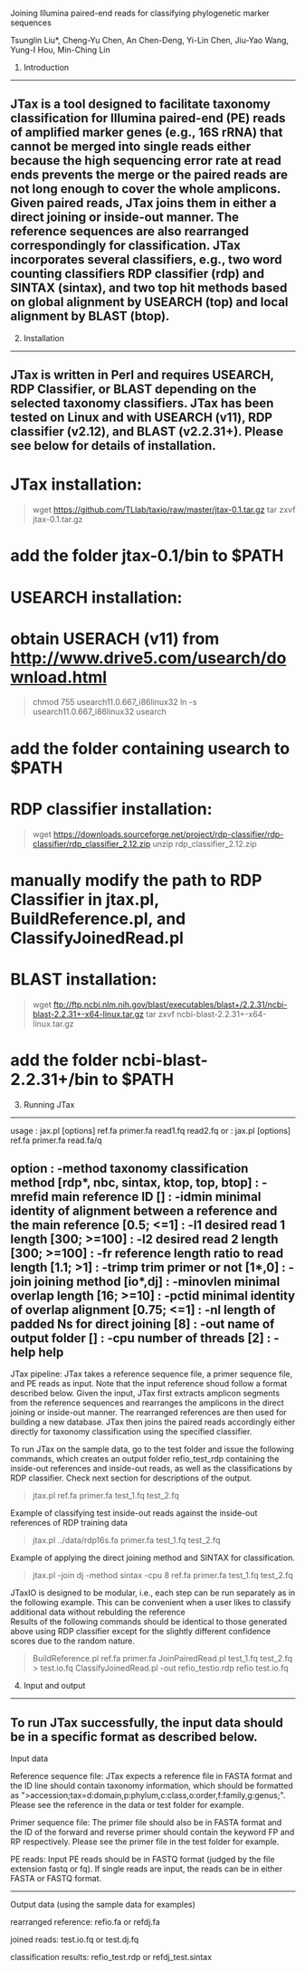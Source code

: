 Joining Illumina paired-end reads for classifying phylogenetic marker sequences

Tsunglin Liu*, Cheng-Yu Chen, An Chen-Deng, Yi-Lin Chen, Jiu-Yao Wang, Yung-I Hou, Min-Ching Lin


1. Introduction
-----------------------------------------------------------------------------------------------------
JTax is a tool designed to facilitate taxonomy classification for Illumina paired-end (PE) reads
of amplified marker genes (e.g., 16S rRNA) that cannot be merged into single reads either because
the high sequencing error rate at read ends prevents the merge or the paired reads are not long
enough to cover the whole amplicons. Given paired reads, JTax joins them in either a direct joining
or inside-out manner. The reference sequences are also rearranged correspondingly for classification.
JTax incorporates several classifiers, e.g., two word counting classifiers RDP classifier (rdp) and
SINTAX (sintax), and two top hit methods based on global alignment by USEARCH (top) and local
alignment by BLAST (btop).
-----------------------------------------------------------------------------------------------------


2. Installation
----------------------------------------------------------------------------------------------------
JTax is written in Perl and requires USEARCH, RDP Classifier, or BLAST depending on the selected
taxonomy classifiers. JTax has been tested on Linux and with USEARCH (v11), RDP classifier (v2.12),
and BLAST (v2.2.31+). Please see below for details of installation.
----------------------------------------------------------------------------------------------------

# JTax installation:
> wget https://github.com/TLlab/taxio/raw/master/jtax-0.1.tar.gz
> tar zxvf jtax-0.1.tar.gz
# add the folder jtax-0.1/bin to $PATH

# USEARCH installation:
# obtain USERACH (v11) from http://www.drive5.com/usearch/download.html
> chmod 755 usearch11.0.667_i86linux32
> ln -s usearch11.0.667_i86linux32 usearch
# add the folder containing usearch to $PATH

# RDP classifier installation:
> wget https://downloads.sourceforge.net/project/rdp-classifier/rdp-classifier/rdp_classifier_2.12.zip
> unzip rdp_classifier_2.12.zip
# manually modify the path to RDP Classifier in jtax.pl, BuildReference.pl, and ClassifyJoinedRead.pl 

# BLAST installation:
> wget ftp://ftp.ncbi.nlm.nih.gov/blast/executables/blast+/2.2.31/ncbi-blast-2.2.31+-x64-linux.tar.gz
> tar zxvf ncbi-blast-2.2.31+-x64-linux.tar.gz
# add the folder ncbi-blast-2.2.31+/bin to $PATH


3. Running JTax
---------------------------------------------------------------------------------------------------------------------------------------------
usage  : jax.pl [options] ref.fa primer.fa read1.fq read2.fq
or     : jax.pl [options] ref.fa primer.fa read.fa/q

option : -method      <str> taxonomy classification method                                              [rdp*, nbc, sintax, ktop, top, btop]
       : -mrefid      <str> main reference ID                                                           []
       : -idmin       <flt> minimal identity of alignment between a reference and the main reference    [0.5; <=1]
       : -l1          <int> desired read 1 length                                                       [300; >=100]
       : -l2          <int> desired read 2 length                                                       [300; >=100]
       : -fr          <flt> reference length ratio to read length                                       [1.1; >1]
       : -trimp       <int> trim primer or not                                                          [1*,0]
       : -join        <str> joining method                                                              [io*,dj]
       : -minovlen    <int> minimal overlap length                                                      [16; >=10]
       : -pctid       <flt> minimal identity of overlap alignment                                       [0.75; <=1]
       : -nl          <int> length of padded Ns for direct joining                                      [8]
       : -out         <str> name of output folder                                                       []
       : -cpu         <int> number of threads                                                           [2]
       : -help              help
---------------------------------------------------------------------------------------------------------------------------------------------

JTax pipeline:
JTax takes a reference sequence file, a primer sequence file, and PE reads as input. Note that the input
reference shoud follow a format described below. Given the input, JTax first extracts amplicon segments
from the reference sequences and rearranges the amplicons in the direct joining or inside-out manner.
The rearranged references are then used for building a new database. JTax then joins the paired reads
accordingly either directly for taxonomy classification using the specified classifier.

To run JTax on the sample data, go to the test folder and issue the following commands, which creates
an output folder refio_test_rdp containing the inside-out references and inside-out reads, as well as
the classifications by RDP classifier. Check next section for descriptions of the output.

> jtax.pl ref.fa primer.fa test_1.fq test_2.fq

Example of classifying test inside-out reads against the inside-out references of RDP training data

> jtax.pl ../data/rdp16s.fa primer.fa test_1.fq test_2.fq

Example of applying the direct joining method and SINTAX for classification.

> jtax.pl -join dj -method sintax -cpu 8 ref.fa primer.fa test_1.fq test_2.fq

JTaxIO is designed to be modular, i.e., each step can be run separately as in the following example. 
This can be convenient when a user likes to classify additional data without rebulding the reference  
Results of the following commands should be identical to those generated above using RDP classifier
except for the slightly different confidence scores due to the random nature. 

> BuildReference.pl ref.fa primer.fa
> JoinPairedRead.pl test_1.fq test_2.fq > test.io.fq
> ClassifyJoinedRead.pl -out refio_testio.rdp refio test.io.fq



4. Input and output
-----------------------------------------------------------------------------------------------------
To run JTax successfully, the input data should be in a specific format as described below. 
-----------------------------------------------------------------------------------------------------

Input data

Reference sequence file:
JTax expects a reference file in FASTA format and the ID line should contain taxonomy information,
which should be formatted as ">accession;tax=d:domain,p:phylum,c:class,o:order,f:family,g:genus;". 
Please see the reference in the data or test folder for example.

Primer sequence file:
The primer file should also be in FASTA format and the ID of the forward and reverse primer should
contain the keyword FP and RP respectively. Please see the primer file in the test folder for
example. 

PE reads:
Input PE reads should be in FASTQ format (judged by the file extension fastq or fq). If single reads
are input, the reads can be in either FASTA or FASTQ format.

-----------------------------------------------------------------------------------------------------

Output data (using the sample data for examples)

rearranged reference: refio.fa or refdj.fa

joined reads: test.io.fq or test.dj.fq

classification results: refio_test.rdp or refdj_test.sintax
